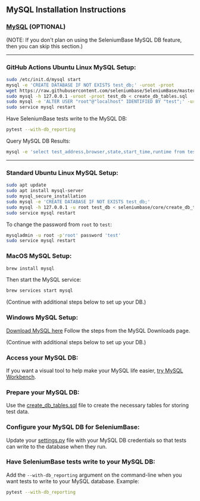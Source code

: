 <!-- SeleniumBase Docs -->

## MySQL Installation Instructions


### [MySQL](http://www.mysql.com/) (OPTIONAL)

(NOTE: If you don't plan on using the SeleniumBase MySQL DB feature, then you can skip this section.)

--------

### GitHub Actions Ubuntu Linux MySQL Setup:

```bash
sudo /etc/init.d/mysql start
mysql -e 'CREATE DATABASE IF NOT EXISTS test_db;' -uroot -proot
wget https://raw.githubusercontent.com/seleniumbase/SeleniumBase/master/seleniumbase/core/create_db_tables.sql
sudo mysql -h 127.0.0.1 -uroot -proot test_db < create_db_tables.sql
sudo mysql -e 'ALTER USER "root"@"localhost" IDENTIFIED BY "test";' -uroot -proot
sudo service mysql restart
```

Have SeleniumBase tests write to the MySQL DB:

```bash
pytest --with-db_reporting
```

Query MySQL DB Results:

```bash
mysql -e 'select test_address,browser,state,start_time,runtime from test_db.test_run_data;' -uroot -ptest
```

--------

### Standard Ubuntu Linux MySQL Setup:

```bash
sudo apt update
sudo apt install mysql-server
sudo mysql_secure_installation
sudo mysql -e 'CREATE DATABASE IF NOT EXISTS test_db;'
sudo mysql -h 127.0.0.1 -u root test_db < seleniumbase/core/create_db_tables.sql
sudo service mysql restart
```

To change the password from `root` to `test`:

```bash
mysqladmin -u root -p'root' password 'test'
sudo service mysql restart
```

### MacOS MySQL Setup:

```bash
brew install mysql
```

Then start the MySQL service:

```bash
brew services start mysql
```

(Continue with additional steps below to set up your DB.)

### Windows MySQL Setup:

[Download MySQL here](http://dev.mysql.com/downloads/windows/)
Follow the steps from the MySQL Downloads page.

(Continue with additional steps below to set up your DB.)

### Access your MySQL DB:

If you want a visual tool to help make your MySQL life easier, [try MySQL Workbench](http://dev.mysql.com/downloads/workbench/).

### Prepare your MySQL DB:

Use the [create_db_tables.sql](https://github.com/seleniumbase/SeleniumBase/blob/master/seleniumbase/core/create_db_tables.sql) file to create the necessary tables for storing test data.

### Configure your MySQL DB for SeleniumBase:

Update your [settings.py](https://github.com/seleniumbase/SeleniumBase/blob/master/seleniumbase/config/settings.py) file with your MySQL DB credentials so that tests can write to the database when they run.

### Have SeleniumBase tests write to your MySQL DB:

Add the ``--with-db_reporting`` argument on the command-line when you want tests to write to your MySQL database. Example:

```bash
pytest --with-db_reporting
```
